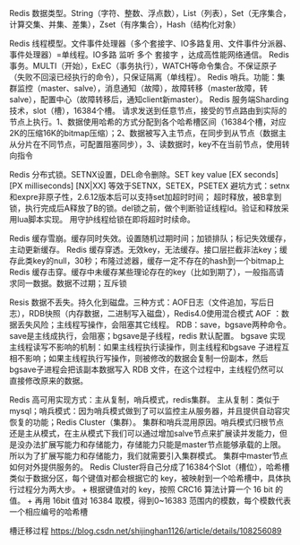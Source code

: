 Redis 数据类型。String（字符、整数、浮点数），List（列表），Set（无序集合，计算交集、并集、差集），Zset（有序集合），Hash（结构化对象）

Redis 线程模型。文件事件处理器（多个套接字、IO多路复用、文件事件分派器、事件处理器）=单线程。IO多路 监听 多个 套接字 ，达成高性能网络通信。
Redis 事务。MULTI（开始），ExEC（事务执行），WATCH等命令集合。不保证原子（失败不回滚已经执行的命令），只保证隔离（单线程）。
Redis 哨兵。功能：集群监控（master、salve），消息通知（故障），故障转移（master故障，转salve），配置中心（故障转移后，通知client新master）。
Redis 服务端Sharding技术，slot（槽），16384个槽。
    请求发送到任意节点，接受的节点路由到实际的节点上执行。1、数据使用哈希的方式分配到各个哈希槽区间（16384个槽，对应2K的压缩16K的bitmap压缩）；2、数据被写入主节点，在同步到从节点（数据主从分片在不同节点，可配置阻塞同步），3、读数据时，key不在当前节点，使用转向指令

Redis 分布式锁。SETNX设置，DEL命令删除。SET key value [EX seconds] [PX milliseconds] [NX|XX] 等效于SETNX，SETEX，PSETEX
    避坑方式：setnx和expre非原子性，2.6.12版本后可以支持set加超时时间；
            超时释放，被B拿到锁，执行完成后A释放了B的锁。del锁之前，做个判断验证线程Id。验证和释放采用lua脚本实现。
            用守护线程给锁在即将超时时续命。

Redis 缓存雪崩。缓存同时失效。设置随机过期时间；加锁排队；标记失效缓存，主动更新缓存。
Redis 缓存穿透。无效key，无法缓存。接口层拦截非法key；缓存此类key的null，30秒；布隆过滤器，缓存一定不存在的hash到一个bitmap上
Redis 缓存击穿。缓存中未缓存某些理论存在的key（比如到期了），一般指高请求同一数据。数据不过期；互斥锁

Resis 数据不丢失。持久化到磁盘。三种方式：AOF日志（文件追加，写后日志），RDB快照（内存数据，二进制写入磁盘），Redis4.0使用混合模式
    AOF ：数据丢失风险；主线程写操作，会阻塞其它线程。
    RDB：save，bgsave两种命令。save是主线成执行，会阻塞；bgsave是子线程，redis 默认配置。
        bgsave 实现主线程读写不影响的机制：如果主线程执行读操作，则主线程和bgsave 子进程互相不影响；如果主线程执行写操作，则被修改的数据会复制一份副本，然后bgsave子进程会把该副本数据写入 RDB 文件，在这个过程中，主线程仍然可以直接修改原来的数据。

Redis 高可用实现方式：主从复制，哨兵模式，redis集群。
    主从复制：类似于mysql；哨兵模式：因为哨兵模式做到了可以监控主从服务器，并且提供自动容灾恢复的功能；Redis Cluster（集群）。
    集群和哨兵混用原因。哨兵模式归根节点还是主从模式，在主从模式下我们可以通过增加salve节点来扩展读并发能力，但是没办法扩展写能力和存储能力，存储能力只能是master节点能够承载的上限。所以为了扩展写能力和存储能力，我们就需要引入集群模式。
    集群中master节点如何对外提供服务的。
        Redis Cluster将自己分成了16384个Slot（槽位），哈希槽类似于数据分区，每个键值对都会根据它的 key，被映射到一个哈希槽中，具体执行过程分为两大步。
            + 根据键值对的 key，按照 CRC16 算法计算一个 16 bit 的值。
            + 再用 16bit 值对 16384 取模，得到0~16383 范围内的模数，每个模数代表一个相应编号的哈希槽

槽迁移过程
    https://blog.csdn.net/shijinghan1126/article/details/108256089